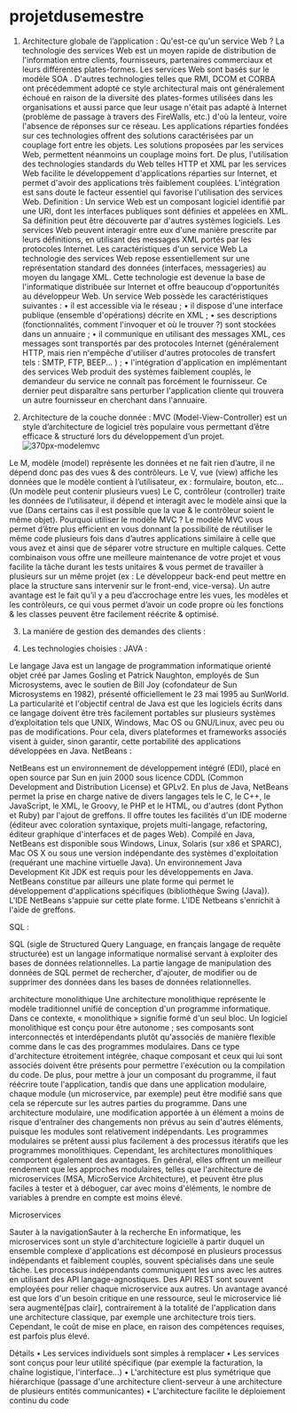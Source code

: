 # projetdusemestre     
1.	Architecture globale de l’application :
Qu'est-ce qu'un service Web ?
La technologie des services Web est un moyen rapide de distribution de l'information entre clients, fournisseurs, partenaires commerciaux et leurs différentes plates-formes. Les services Web sont basés sur le modèle SOA .
D'autres technologies telles que RMI, DCOM et CORBA ont précédemment adopté ce style architectural mais ont généralement échoué en raison de la diversité des plates-formes utilisées dans les organisations et aussi parce que leur usage n'était pas adapté à Internet (problème de passage à travers des FireWalls, etc.) d'où la lenteur, voire l'absence de réponses sur ce réseau. Les applications réparties fondées sur ces technologies offrent des solutions caractérisées par un couplage fort entre les objets. Les solutions proposées par les services Web, permettent néanmoins un couplage moins fort. De plus, l'utilisation des technologies standards du Web telles HTTP et XML par les services Web facilite le développement d'applications réparties sur Internet, et permet d'avoir des applications très faiblement couplées. L'intégration est sans doute le facteur essentiel qui favorise l'utilisation des services Web.
Definition :
Un service Web est un composant logiciel identifié par une URI, dont les interfaces publiques sont définies et appelées en XML. Sa définition peut être découverte par d'autres systèmes logiciels. Les services Web peuvent interagir entre eux d'une manière prescrite par leurs définitions, en utilisant des messages XML portés par les protocoles Internet.
Les caractéristiques d'un service Web
La technologie des services Web repose essentiellement sur une représentation standard des données (interfaces, messageries) au moyen du langage XML. Cette technologie est devenue la base de l'informatique distribuée sur Internet et offre beaucoup d'opportunités au développeur Web.
Un service Web possède les caractéristiques suivantes :
•	il est accessible via le réseau ;
•	il dispose d'une interface publique (ensemble d'opérations) décrite en XML ;
•	ses descriptions (fonctionnalités, comment l'invoquer et où le trouver ?) sont stockées dans un annuaire ;
•	il communique en utilisant des messages XML, ces messages sont transportés par des protocoles Internet (généralement HTTP, mais rien n'empêche d'utiliser d'autres protocoles de transfert tels : SMTP, FTP, BEEP... ) ;
•	l'intégration d'application en implémentant des services Web produit des systèmes faiblement couplés, le demandeur du service ne connaît pas forcément le fournisseur.
Ce dernier peut disparaître sans perturber l'application cliente qui trouvera un autre fournisseur en cherchant dans l'annuaire.


2.	Architecture de la couche donnée :
MVC (Model-View-Controller) est un style d’architecture de logiciel très populaire vous permettant d’être efficace & structuré lors du développement d’un projet.
![370px-modelemvc](https://user-images.githubusercontent.com/44054584/48837438-a802f700-ed85-11e8-8f24-8bfd1f4b4cbf.png)

Le M, modèle (model) représente les données et ne fait rien d’autre, il ne dépend donc pas des vues & des contrôleurs.
Le V, vue (view) affiche les données que le modèle contient à l’utilisateur, ex : formulaire, bouton, etc... (Un modèle peut contenir plusieurs vues)
Le C, contrôleur (controller) traite les données de l’utilisateur, il dépend et interagit avec le modèle ainsi que la vue (Dans certains cas il est possible que la vue & le contrôleur soient le même objet).
Pourquoi utiliser le modèle MVC ?
Le modèle MVC vous permet d’être plus efficient en vous donnant la possibilité de réutiliser le même code plusieurs fois dans d’autres applications similaire à celle que vous avez et ainsi que de séparer votre structure en multiple calques. Cette combinaison vous offre une meilleure maintenance de votre projet et vous facilite la tâche durant les tests unitaires & vous permet de travailler à plusieurs sur un même projet (ex : Le développeur back-end peut mettre en place la structure sans intervenir sur le front-end, vice-versa).
Un autre avantage est le fait qu’il y a peu d’accrochage entre les vues, les modèles et les contrôleurs, ce qui vous permet d’avoir un code propre où les fonctions & les classes peuvent être facilement réécrite & optimisé.
 



3.	La maniére de gestion des demandes des clients :
 


4.	Les technologies choisies :
JAVA : 
 
Le langage Java est un langage de programmation informatique orienté objet créé par James Gosling et Patrick Naughton, employés de Sun Microsystems, avec le soutien de Bill Joy (cofondateur de Sun Microsystems en 1982), présenté officiellement le 23 mai 1995 au SunWorld. La particularité et l'objectif central de Java est que les logiciels écrits dans ce langage doivent être très facilement portables sur plusieurs systèmes d’exploitation tels que UNIX, Windows, Mac OS ou GNU/Linux, avec peu ou pas de modifications. Pour cela, divers plateformes et frameworks associés visent à guider, sinon garantir, cette portabilité des applications développées en Java.
NetBeans :
 
NetBeans est un environnement de développement intégré (EDI), placé en open source par Sun en juin 2000 sous licence CDDL (Common Development and Distribution License) et GPLv2. En plus de Java, NetBeans permet la prise en charge native de divers langages tels le C, le C++, le JavaScript, le XML, le Groovy, le PHP et le HTML, ou d'autres (dont Python et Ruby) par l'ajout de greffons. Il offre toutes les facilités d'un IDE moderne (éditeur avec coloration syntaxique, projets multi-langage, refactoring, éditeur graphique d'interfaces et de pages Web).
Compilé en Java, NetBeans est disponible sous Windows, Linux, Solaris (sur x86 et SPARC), Mac OS X ou sous une version indépendante des systèmes d'exploitation (requérant une machine virtuelle Java). Un environnement Java Development Kit JDK est requis pour les développements en Java.
NetBeans constitue par ailleurs une plate forme qui permet le développement d'applications spécifiques (bibliothèque Swing (Java)). L'IDE NetBeans s'appuie sur cette plate forme.
L'IDE Netbeans s'enrichit à l'aide de greffons.

SQL : 
 
SQL (sigle de Structured Query Language, en français langage de requête structurée) est un langage informatique normalisé servant à exploiter des bases de données relationnelles. La partie langage de manipulation des données de SQL permet de rechercher, d'ajouter, de modifier ou de supprimer des données dans les bases de données relationnelles.













architecture monolithique
   Une architecture monolithique représente le modèle traditionnel unifié de conception d'un programme informatique.
Dans ce contexte, « monolithique » signifie formé d'un seul bloc. Un logiciel monolithique est conçu pour être autonome ; ses composants sont interconnectés et interdépendants plutôt qu'associés de manière flexible comme dans le cas des programmes modulaires. Dans ce type d'architecture étroitement intégrée, chaque composant et ceux qui lui sont associés doivent être présents pour permettre l'exécution ou la compilation du code.
De plus, pour mettre à jour un composant du programme, il faut réécrire toute l'application, tandis que dans une application modulaire, chaque module (un microservice, par exemple) peut être modifié sans que cela se répercute sur les autres parties du programme. Dans une architecture modulaire, une modification apportée à un élément a moins de risque d'entraîner des changements non prévus au sein d'autres éléments, puisque les modules sont relativement indépendants. Les programmes modulaires se prêtent aussi plus facilement à des processus itératifs que les programmes monolithiques.
Cependant, les architectures monolithiques comportent également des avantages. En général, elles offrent un meilleur rendement que les approches modulaires, telles que l'architecture de microservices (MSA, MicroService Architecture), et peuvent être plus faciles à tester et à déboguer, car avec moins d'éléments, le nombre de variables à prendre en compte est moins élevé.

Microservices

Sauter à la navigationSauter à la recherche
En informatique, les microservices sont un style d'architecture logicielle à partir duquel un ensemble complexe d'applications est décomposé en plusieurs processus indépendants et faiblement couplés, souvent spécialisés dans une seule tâche. Les processus indépendants communiquent les uns avec les autres en utilisant des API langage-agnostiques.
Des API REST sont souvent employées pour relier chaque microservice aux autres. Un avantage avancé est que lors d'un besoin critique en une ressource, seul le microservice lié sera augmenté[pas clair], contrairement à la totalité de l'application dans une architecture classique, par exemple une architecture trois tiers. Cependant, le coût de mise en place, en raison des compétences requises, est parfois plus élevé.

Détails
•	Les services individuels sont simples à remplacer
•	Les services sont conçus pour leur utilité spécifique (par exemple la facturation, la chaîne logistique, l'interface...)
•	L'architecture est plus symétrique que hiérarchique (passage d'une architecture client-serveur à une architecture de plusieurs entités communicantes)
•	L'architecture facilite le déploiement continu du code

